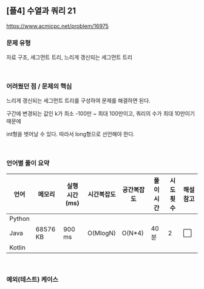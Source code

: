 ## [플4] 수열과 쿼리 21

https://www.acmicpc.net/problem/16975

### 문제 유형

자료 구조, 세그먼트 트리, 느리게 갱신되는 세그먼트 트리

<br>

### 어려웠던 점 / 문제의 핵심

느리게 갱신되는 세그먼트 트리를 구성하여 문제를 해결하면 된다.

구간에 변경되는 값인 k가 최소 -100만 ~ 최대 100만이고, 쿼리의 수가 최대 10만이기 때문에

int형을 벗어날 수 있다. 따라서 long형으로 선언해야 한다.

<br>

### 언어별 풀이 요약

| 언어   | 메모리   | 실행 시간(ms) | 시간복잡도 | 공간복잡도 | 풀이 시간 | 시도 횟수 | 해설 참고            |
| ------ | -------- | ------------- | ---------- | ---------- | --------- | --------- | -------------------- |
| Python |          |               |            |            |           |           |                      |
| Java   | 68576 KB | 900 ms        | O(MlogN)   | O(N*4)     | 40분      | 2         | :white_large_square: |
| Kotlin |          |               |            |            |           |           |                      |

<br>

### 예외(테스트) 케이스

```
```

